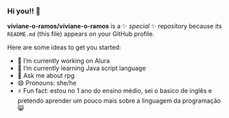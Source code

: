 ### Hi you!! 👋

**viviane-o-ramos/viviane-o-ramos** is a ✨ _special_ ✨ repository because its `README.md` (this file) appears on your GitHub profile.

Here are some ideas to get you started:

- 🔭 I’m currently working on Alura
- 🌱 I’m currently learning Java script language
- 💬 Ask me about rpg
- 😄 Pronouns: she/he
- ⚡ Fun fact: estou no 1 ano do ensino médio, sei o basico de inglês e pretendo aprender um pouco mais sobre a linguagem da programação 😸
